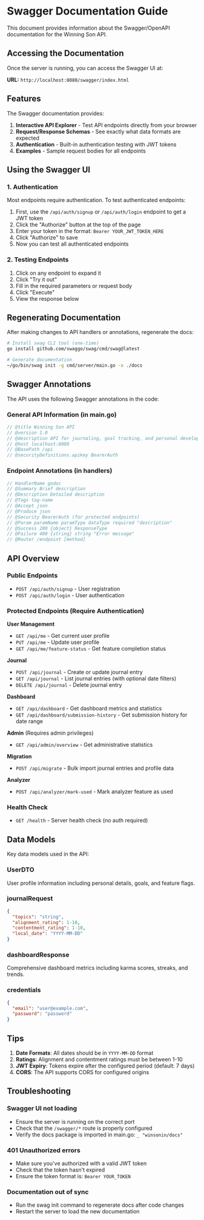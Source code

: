 # Swagger Documentation Guide

This document provides information about the Swagger/OpenAPI documentation for the Winning Son API.

## Accessing the Documentation

Once the server is running, you can access the Swagger UI at:

**URL:** `http://localhost:8080/swagger/index.html`

## Features

The Swagger documentation provides:

1. **Interactive API Explorer** - Test API endpoints directly from your browser
2. **Request/Response Schemas** - See exactly what data formats are expected
3. **Authentication** - Built-in authentication testing with JWT tokens
4. **Examples** - Sample request bodies for all endpoints

## Using the Swagger UI

### 1. Authentication

Most endpoints require authentication. To test authenticated endpoints:

1. First, use the `/api/auth/signup` or `/api/auth/login` endpoint to get a JWT token
2. Click the "Authorize" button at the top of the page
3. Enter your token in the format: `Bearer YOUR_JWT_TOKEN_HERE`
4. Click "Authorize" to save
5. Now you can test all authenticated endpoints

### 2. Testing Endpoints

1. Click on any endpoint to expand it
2. Click "Try it out"
3. Fill in the required parameters or request body
4. Click "Execute"
5. View the response below

## Regenerating Documentation

After making changes to API handlers or annotations, regenerate the docs:

```bash
# Install swag CLI tool (one-time)
go install github.com/swaggo/swag/cmd/swag@latest

# Generate documentation
~/go/bin/swag init -g cmd/server/main.go -o ./docs
```

## Swagger Annotations

The API uses the following Swagger annotations in the code:

### General API Information (in main.go)
```go
// @title Winning Son API
// @version 1.0
// @description API for journaling, goal tracking, and personal development metrics
// @host localhost:8080
// @BasePath /api
// @securityDefinitions.apikey BearerAuth
```

### Endpoint Annotations (in handlers)
```go
// HandlerName godoc
// @Summary Brief description
// @Description Detailed description
// @Tags tag-name
// @Accept json
// @Produce json
// @Security BearerAuth (for protected endpoints)
// @Param paramName paramType dataType required "description"
// @Success 200 {object} ResponseType
// @Failure 400 {string} string "Error message"
// @Router /endpoint [method]
```

## API Overview

### Public Endpoints
- `POST /api/auth/signup` - User registration
- `POST /api/auth/login` - User authentication

### Protected Endpoints (Require Authentication)

**User Management**
- `GET /api/me` - Get current user profile
- `PUT /api/me` - Update user profile
- `GET /api/me/feature-status` - Get feature completion status

**Journal**
- `POST /api/journal` - Create or update journal entry
- `GET /api/journal` - List journal entries (with optional date filters)
- `DELETE /api/journal` - Delete journal entry

**Dashboard**
- `GET /api/dashboard` - Get dashboard metrics and statistics
- `GET /api/dashboard/submission-history` - Get submission history for date range

**Admin** (Requires admin privileges)
- `GET /api/admin/overview` - Get administrative statistics

**Migration**
- `POST /api/migrate` - Bulk import journal entries and profile data

**Analyzer**
- `POST /api/analyzer/mark-used` - Mark analyzer feature as used

### Health Check
- `GET /health` - Server health check (no auth required)

## Data Models

Key data models used in the API:

### UserDTO
User profile information including personal details, goals, and feature flags.

### journalRequest
```json
{
  "topics": "string",
  "alignment_rating": 1-10,
  "contentment_rating": 1-10,
  "local_date": "YYYY-MM-DD"
}
```

### dashboardResponse
Comprehensive dashboard metrics including karma scores, streaks, and trends.

### credentials
```json
{
  "email": "user@example.com",
  "password": "password"
}
```

## Tips

1. **Date Formats**: All dates should be in `YYYY-MM-DD` format
2. **Ratings**: Alignment and contentment ratings must be between 1-10
3. **JWT Expiry**: Tokens expire after the configured period (default: 7 days)
4. **CORS**: The API supports CORS for configured origins

## Troubleshooting

### Swagger UI not loading
- Ensure the server is running on the correct port
- Check that the `/swagger/*` route is properly configured
- Verify the docs package is imported in main.go: `_ "winsonin/docs"`

### 401 Unauthorized errors
- Make sure you've authorized with a valid JWT token
- Check that the token hasn't expired
- Ensure the token format is: `Bearer YOUR_TOKEN`

### Documentation out of sync
- Run the swag init command to regenerate docs after code changes
- Restart the server to load the new documentation
